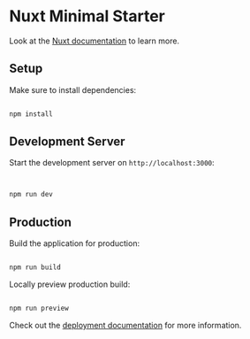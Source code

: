 # Nuxt Minimal Starter

Look at the [Nuxt documentation](https://nuxt.com/docs/getting-started/introduction) to learn more.

## Setup

Make sure to install dependencies:

```bash

npm install

```

## Development Server

Start the development server on `http://localhost:3000`:

```bash


npm run dev

```

## Production

Build the application for production:

```bash

npm run build

```

Locally preview production build:

```bash

npm run preview

```

Check out the [deployment documentation](https://nuxt.com/docs/getting-started/deployment) for more information.
